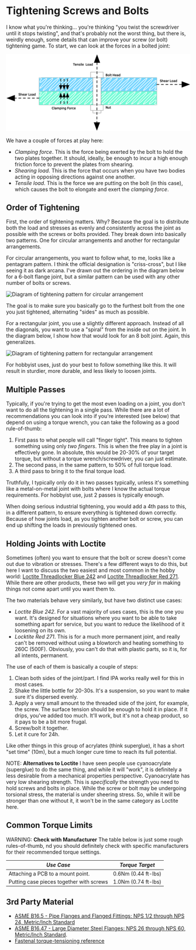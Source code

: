 # Tightening Screws and Bolts

I know what you're thinking... you're thinking "you twist the
screwdriver until it stops twisting", and that's probably not the worst
thing, but there is, weirdly enough, some details that can improve your
screw (or bolt) tightening game. To start, we can look at the forces in
a bolted joint:

![Diagram of forces in a bolted joint](/img/load-forces-diagram.png)

We have a couple of forces at play here:

* _Clamping force_.  This is the force being exerted by the bolt to hold
  the two plates together. It should, ideally, be enough to incur a high
  enough friction force to prevent the plates from shearing.
* _Shearing load_. This is the force that occurs when you have two
  bodies acting in opposing directions against one another.
* _Tensile load_. This is the force we are putting on the bolt (in this
  case), which causes the bolt to elongate and exert the _clamping
  force_. 

## Order of Tightening

First, the order of tightening matters. Why? Because the goal is to
distribute both the load and stresses as evenly and consistently across
the joint as possible with the screws or bolts provided.  They break
down into basically two patterns. One for circular arrangements and
another for rectangular arrangements.

For circular arrangements, you want to follow what, to me, looks like a
pentagram pattern. I think the official designation is "criss-cross",
but I like seeing it as dark arcana. I've drawn out the ordering in the
diagram below for a 6-bolt flange joint, but a similar pattern can be
used with any other number of bolts or screws.

![Diagram of tightening pattern for circular
arrangement](/img/bolt-tightening-pattern-circular.png)

The goal is to make sure you basically go to the furthest bolt from the
one you just tightened, alternating "sides" as much as possible.

For a rectangular joint, you use a slightly different approach. Instead
of all the diagonals, you want to use a "spiral" from the inside out on
the joint. In the diagram below, I show how that would look for an 8
bolt joint. Again, this generalizes.

![Diagram of tightening pattern for rectangular
arrangement](/img/bolt-tightening-pattern-square.png)

For hobbyist uses, just do your best to follow something like this. It
will result in sturdier, more durable, and less likely to loosen joints.


## Multiple Passes

Typically, if you're trying to get the most even loading on a joint, you
don't want to do all the tightening in a single pass. While there are a
lot of recommendations you can look into if you're interested (see
below) that depend on using a torque wrench, you can take the following
as a good rule-of-thumb:

1. First pass to what people will call "finger tight". This means to
   tighten something using only _two fingers_. This is when the free
   play in a joint is effectively gone. In absolute, this would be
   20-30% of your target torque, but without a torque
   wrench/screwdriver, you can just estimate.
2. The second pass, in the same pattern, to 50% of full torque load.
3. A third pass to bring it to the final torque load.

Truthfully, I typically only do it in two passes typically, unless it's
something like a metal-on-metal joint with bolts where I know the actual
torque requirements. For hobbyist use, just 2 passes is typically
enough.

When doing serious industrial tightening, you would add a 4th pass to
this, in a different pattern, to ensure everything is tightened down
correctly. Because of how joints load, as you tighten another bolt or
screw, you can end up shifting the loads in previously tightened ones.

## Holding Joints with Loctite

Sometimes (often) you want to ensure that the bolt or screw doesn't come
out due to vibration or stresses. There's a few different ways to do
this, but here I want to discuss the two easiest and most common in the
hobby world: [Loctite Threadlocker Blue
242](https://www.loctiteproducts.com/en/products/specialty-products/specialty/loctite_threadlockerblue242.html)
and [Loctite Threadlocker Red
271](https://www.loctiteproducts.com/en/products/specialty-products/specialty/loctite_threadlockerred271.html).
While there are other products, these two will get you _very far_ in
making things not come apart until you want them to.

The two materials behave very similarly, but have two distinct use
cases:

* _Loctite Blue 242_. For a vast majority of uses cases, this is the one
  you want. It's designed for situations where you want to be able to
  take something apart for service, but you want to reduce the
  likelihood of it loosening on its own.
* _Locktite Red 271_. This is for a much more permanent joint, and
  really can't be removed without using a blowtorch and heating
  something to 260C (500F). Obviously, you can't do that with plastic
  parts, so it is, for all intents, permanent. 

The use of each of them is basically a couple of steps:

1. Clean both sides of the joint/part. I find IPA works really well for
   this in most cases.
2. Shake the little bottle for 20-30s. It's a suspension, so you want to
   make sure it's dispersed evenly.
3. Apply a very small amount to the threaded side of the joint, for
   example, the screw. The surface tension should be enough to hold it
   in place. If it drips, you've added too much. It'll work, but it's
   not a cheap product, so it pays to be a bit more frugal.
4. Screw/bolt it together.
5. Let it cure for 24h.

Like other things in this group of acrylates (think superglue), it has a
short "set time" (10m), but a much longer cure time to reach its full
potential.

NOTE: **Alternatives to Loctite** I have seen people use cyanoacrylate
(superglue) to do the same thing, and while it will "work", it is
definitely a less desirable from a mechanical properties perspective.
Cyanoacrylate has very low shearing strength. This is _specifically_ the
strength you need to hold screws and bolts in place. While the screw or
bolt may be undergoing torsional stress, the material is under sheering
stress. So, while it will be stronger than one without it, it won't be
in the same category as Loctite here. 

## Common Torque Limits

WARNING: **Check with Manufacturer** The table below is just some rough
rules-of-thumb, nd you should definitely check with specific
manufacturers for their recommended torque settings.

| *Use Case*                               | *Torque Target*     |
| ---------------------------------------- | ------------------- |
| Attaching a PCB to a mount point.        | 0.6Nm (0.44 ft-lbs) |
| Putting case pieces together with screws | 1.0Nm (0.74 ft-lbs) |

## 3rd Party Material

* [ASME B16.5 - Pipe Flanges and Flanged Fittings: NPS 1/2 through NPS
24, Metric/Inch Standard
](https://www.asme.org/codes-standards/find-codes-standards/b16-5-pipe-flanges-flanged-fittings-nps-1-2-nps-24-metric-inch-standard#:~:text=ASME%20has%20been%20defining%20piping,pipe%20flanges%20and%20flanged%20fittings.)
* [ASME B16.47 - Large Diameter Steel Flanges: NPS 26 through NPS 60,
  Metric/Inch
  Standard](https://www.asme.org/codes-standards/find-codes-standards/b16-47-large-diameter-steel-flanges-nps-26-nps-60-metric-inch-standard).
* [Fastenal torque-tensioning reference](https://www.fastenal.com/content/merch_rules/images/fcom/content-library/Torque-Tension%20Reference%20Guide.pdf)